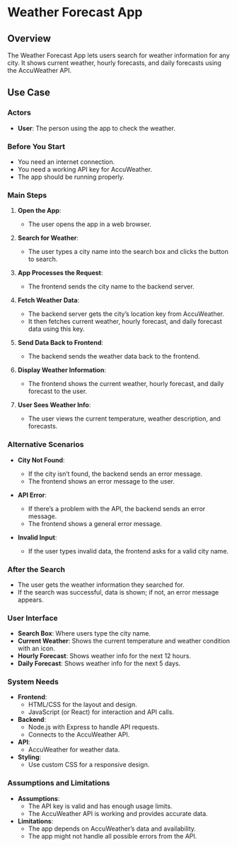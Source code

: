 # Weather Forecast App

## Overview
The Weather Forecast App lets users search for weather information for any city. It shows current weather, hourly forecasts, and daily forecasts using the AccuWeather API.

## Use Case

### **Actors**
- **User**: The person using the app to check the weather.

### **Before You Start**
- You need an internet connection.
- You need a working API key for AccuWeather.
- The app should be running properly.

### **Main Steps**
1. **Open the App**:
   - The user opens the app in a web browser.

2. **Search for Weather**:
   - The user types a city name into the search box and clicks the button to search.

3. **App Processes the Request**:
   - The frontend sends the city name to the backend server.

4. **Fetch Weather Data**:
   - The backend server gets the city’s location key from AccuWeather.
   - It then fetches current weather, hourly forecast, and daily forecast data using this key.

5. **Send Data Back to Frontend**:
   - The backend sends the weather data back to the frontend.

6. **Display Weather Information**:
   - The frontend shows the current weather, hourly forecast, and daily forecast to the user.

7. **User Sees Weather Info**:
   - The user views the current temperature, weather description, and forecasts.

### **Alternative Scenarios**
- **City Not Found**:
  - If the city isn’t found, the backend sends an error message.
  - The frontend shows an error message to the user.

- **API Error**:
  - If there’s a problem with the API, the backend sends an error message.
  - The frontend shows a general error message.

- **Invalid Input**:
  - If the user types invalid data, the frontend asks for a valid city name.

### **After the Search**
- The user gets the weather information they searched for.
- If the search was successful, data is shown; if not, an error message appears.

### **User Interface**
- **Search Box**: Where users type the city name.
- **Current Weather**: Shows the current temperature and weather condition with an icon.
- **Hourly Forecast**: Shows weather info for the next 12 hours.
- **Daily Forecast**: Shows weather info for the next 5 days.

### **System Needs**
- **Frontend**:
  - HTML/CSS for the layout and design.
  - JavaScript (or React) for interaction and API calls.
- **Backend**:
  - Node.js with Express to handle API requests.
  - Connects to the AccuWeather API.
- **API**:
  - AccuWeather for weather data.
- **Styling**:
  - Use custom CSS for a responsive design.

### **Assumptions and Limitations**
- **Assumptions**:
  - The API key is valid and has enough usage limits.
  - The AccuWeather API is working and provides accurate data.
- **Limitations**:
  - The app depends on AccuWeather’s data and availability.
  - The app might not handle all possible errors from the API.
